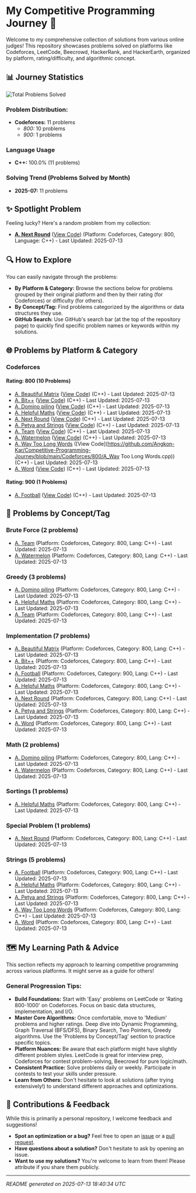 # My Competitive Programming Journey 🚀
Welcome to my comprehensive collection of solutions from various online judges! This repository showcases problems solved on platforms like Codeforces, LeetCode, Beecrowd, HackerRank, and HackerEarth, organized by platform, rating/difficulty, and algorithmic concept.

## 📊 Journey Statistics
![Total Problems Solved](https://img.shields.io/badge/Total_Problems-11-blue)

### Problem Distribution:
- **Codeforces:** 11 problems
  - *800:* 10 problems
  - *900:* 1 problems

### Language Usage
- **C++:** 100.0% (11 problems)

### Solving Trend (Problems Solved by Month)
- **2025-07:** 11 problems

## ✨ Spotlight Problem
Feeling lucky? Here's a random problem from my collection:
* **[A. Next Round](https://codeforces.com/problemset/problem/158/A)** ([View Code](https://github.com/Angkon-Kar/Competitive-Programming-Journey/blob/main/Codeforces/800/A_Next_Round.cpp)) (Platform: Codeforces, Category: 800, Language: C++) - Last Updated: 2025-07-13

## 🔍 How to Explore
You can easily navigate through the problems:
- **By Platform & Category:** Browse the sections below for problems grouped by their original platform and then by their rating (for Codeforces) or difficulty (for others).
- **By Concept/Tag:** Find problems categorized by the algorithms or data structures they use.
- **GitHub Search:** Use GitHub's search bar (at the top of the repository page) to quickly find specific problem names or keywords within my solutions.

## 🌐 Problems by Platform & Category
### Codeforces
#### Rating: 800 (10 Problems)

* [A. Beautiful Matrix](https://codeforces.com/problemset/problem/263/A) ([View Code](https://github.com/Angkon-Kar/Competitive-Programming-Journey/blob/main/Codeforces/800/A_Beautiful_Matrix.cpp)) (C++) - Last Updated: 2025-07-13
* [A. Bit++](https://codeforces.com/problemset/problem/282/A) ([View Code](https://github.com/Angkon-Kar/Competitive-Programming-Journey/blob/main/Codeforces/800/A_Bit++.cpp)) (C++) - Last Updated: 2025-07-13
* [A. Domino piling](https://codeforces.com/problemset/problem/50/A) ([View Code](https://github.com/Angkon-Kar/Competitive-Programming-Journey/blob/main/Codeforces/800/A_Domino_Piling.cpp)) (C++) - Last Updated: 2025-07-13
* [A. Helpful Maths](https://codeforces.com/problemset/problem/339/A) ([View Code](https://github.com/Angkon-Kar/Competitive-Programming-Journey/blob/main/Codeforces/800/A_Helpful_Maths.cpp)) (C++) - Last Updated: 2025-07-13
* [A. Next Round](https://codeforces.com/problemset/problem/158/A) ([View Code](https://github.com/Angkon-Kar/Competitive-Programming-Journey/blob/main/Codeforces/800/A_Next_Round.cpp)) (C++) - Last Updated: 2025-07-13
* [A. Petya and Strings](https://codeforces.com/problemset/problem/112/A) ([View Code](https://github.com/Angkon-Kar/Competitive-Programming-Journey/blob/main/Codeforces/800/A_Petya_and_Strings.cpp)) (C++) - Last Updated: 2025-07-13
* [A. Team](https://codeforces.com/problemset/problem/231/A) ([View Code](https://github.com/Angkon-Kar/Competitive-Programming-Journey/blob/main/Codeforces/800/A_Team.cpp)) (C++) - Last Updated: 2025-07-13
* [A. Watermelon](https://codeforces.com/contest/4/problem/A) ([View Code](https://github.com/Angkon-Kar/Competitive-Programming-Journey/blob/main/Codeforces/800/A_Watermelon.cpp)) (C++) - Last Updated: 2025-07-13
* [A. Way Too Long Words](https://codeforces.com/problemset/problem/71/A) ([View Code](https://github.com/Angkon-Kar/Competitive-Programming-Journey/blob/main/Codeforces/800/A_Way Too Long Words.cpp)) (C++) - Last Updated: 2025-07-13
* [A. Word](https://codeforces.com/problemset/problem/59/A) ([View Code](https://github.com/Angkon-Kar/Competitive-Programming-Journey/blob/main/Codeforces/800/A_Word.cpp)) (C++) - Last Updated: 2025-07-13

#### Rating: 900 (1 Problems)

* [A. Football](https://codeforces.com/problemset/problem/96/A) ([View Code](https://github.com/Angkon-Kar/Competitive-Programming-Journey/blob/main/Codeforces/900/A_Football.cpp)) (C++) - Last Updated: 2025-07-13

## 🧩 Problems by Concept/Tag
### Brute Force (2 problems)

* [A. Team](https://codeforces.com/problemset/problem/231/A) (Platform: Codeforces, Category: 800, Lang: C++) - Last Updated: 2025-07-13
* [A. Watermelon](https://codeforces.com/contest/4/problem/A) (Platform: Codeforces, Category: 800, Lang: C++) - Last Updated: 2025-07-13

### Greedy (3 problems)

* [A. Domino piling](https://codeforces.com/problemset/problem/50/A) (Platform: Codeforces, Category: 800, Lang: C++) - Last Updated: 2025-07-13
* [A. Helpful Maths](https://codeforces.com/problemset/problem/339/A) (Platform: Codeforces, Category: 800, Lang: C++) - Last Updated: 2025-07-13
* [A. Team](https://codeforces.com/problemset/problem/231/A) (Platform: Codeforces, Category: 800, Lang: C++) - Last Updated: 2025-07-13

### Implementation (7 problems)

* [A. Beautiful Matrix](https://codeforces.com/problemset/problem/263/A) (Platform: Codeforces, Category: 800, Lang: C++) - Last Updated: 2025-07-13
* [A. Bit++](https://codeforces.com/problemset/problem/282/A) (Platform: Codeforces, Category: 800, Lang: C++) - Last Updated: 2025-07-13
* [A. Football](https://codeforces.com/problemset/problem/96/A) (Platform: Codeforces, Category: 900, Lang: C++) - Last Updated: 2025-07-13
* [A. Helpful Maths](https://codeforces.com/problemset/problem/339/A) (Platform: Codeforces, Category: 800, Lang: C++) - Last Updated: 2025-07-13
* [A. Next Round](https://codeforces.com/problemset/problem/158/A) (Platform: Codeforces, Category: 800, Lang: C++) - Last Updated: 2025-07-13
* [A. Petya and Strings](https://codeforces.com/problemset/problem/112/A) (Platform: Codeforces, Category: 800, Lang: C++) - Last Updated: 2025-07-13
* [A. Word](https://codeforces.com/problemset/problem/59/A) (Platform: Codeforces, Category: 800, Lang: C++) - Last Updated: 2025-07-13

### Math (2 problems)

* [A. Domino piling](https://codeforces.com/problemset/problem/50/A) (Platform: Codeforces, Category: 800, Lang: C++) - Last Updated: 2025-07-13
* [A. Watermelon](https://codeforces.com/contest/4/problem/A) (Platform: Codeforces, Category: 800, Lang: C++) - Last Updated: 2025-07-13

### Sortings (1 problems)

* [A. Helpful Maths](https://codeforces.com/problemset/problem/339/A) (Platform: Codeforces, Category: 800, Lang: C++) - Last Updated: 2025-07-13

### Special Problem (1 problems)

* [A. Next Round](https://codeforces.com/problemset/problem/158/A) (Platform: Codeforces, Category: 800, Lang: C++) - Last Updated: 2025-07-13

### Strings (5 problems)

* [A. Football](https://codeforces.com/problemset/problem/96/A) (Platform: Codeforces, Category: 900, Lang: C++) - Last Updated: 2025-07-13
* [A. Helpful Maths](https://codeforces.com/problemset/problem/339/A) (Platform: Codeforces, Category: 800, Lang: C++) - Last Updated: 2025-07-13
* [A. Petya and Strings](https://codeforces.com/problemset/problem/112/A) (Platform: Codeforces, Category: 800, Lang: C++) - Last Updated: 2025-07-13
* [A. Way Too Long Words](https://codeforces.com/problemset/problem/71/A) (Platform: Codeforces, Category: 800, Lang: C++) - Last Updated: 2025-07-13
* [A. Word](https://codeforces.com/problemset/problem/59/A) (Platform: Codeforces, Category: 800, Lang: C++) - Last Updated: 2025-07-13

## 🗺️ My Learning Path & Advice
This section reflects my approach to learning competitive programming across various platforms. It might serve as a guide for others!

### General Progression Tips:
- **Build Foundations:** Start with 'Easy' problems on LeetCode or 'Rating 800-1000' on Codeforces. Focus on basic data structures, implementation, and I/O.
- **Master Core Algorithms:** Once comfortable, move to 'Medium' problems and higher ratings. Deep dive into Dynamic Programming, Graph Traversal (BFS/DFS), Binary Search, Two Pointers, Greedy algorithms. Use the 'Problems by Concept/Tag' section to practice specific topics.
- **Platform Nuances:** Be aware that each platform might have slightly different problem styles. LeetCode is great for interview prep, Codeforces for contest problem-solving, Beecrowd for pure logic/math.
- **Consistent Practice:** Solve problems daily or weekly. Participate in contests to test your skills under pressure.
- **Learn from Others:** Don't hesitate to look at solutions (after trying extensively!) to understand different approaches and optimizations.

## 🤝 Contributions & Feedback
While this is primarily a personal repository, I welcome feedback and suggestions!
- **Spot an optimization or a bug?** Feel free to open an [issue](https://github.com/Angkon-Kar/Competitive-Programming-Journey/issues) or a [pull request](https://github.com/Angkon-Kar/Competitive-Programming-Journey/pulls).
- **Have questions about a solution?** Don't hesitate to ask by opening an issue.
- **Want to use my solutions?** You're welcome to learn from them! Please attribute if you share them publicly.

---
*README generated on 2025-07-13 18:40:34 UTC*

